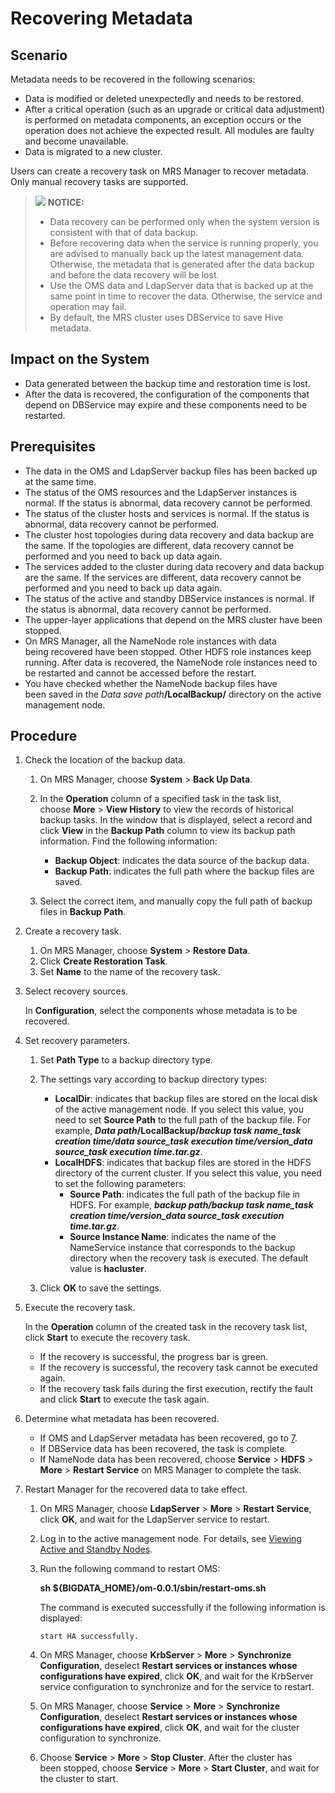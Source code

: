 # Recovering Metadata<a name="EN-US_TOPIC_0125376139"></a>

## Scenario<a name="section39668340104638"></a>

Metadata needs to be recovered in the following scenarios:

-   Data is modified or deleted unexpectedly and needs to be restored.
-   After a critical operation \(such as an upgrade or critical data adjustment\) is performed on metadata components, an exception occurs or the operation does not achieve the expected result. All modules are faulty and become unavailable.
-   Data is migrated to a new cluster.

Users can create a recovery task on MRS Manager to recover metadata. Only manual recovery tasks are supported.

>![](/images/icon-notice.gif) **NOTICE:**   
>-   Data recovery can be performed only when the system version is consistent with that of data backup.  
>-   Before recovering data when the service is running properly, you are advised to manually back up the latest management data. Otherwise, the metadata that is generated after the data backup and before the data recovery will be lost.  
>-   Use the OMS data and LdapServer data that is backed up at the same point in time to recover the data. Otherwise, the service and operation may fail.  
>-   By default,  the MRS cluster uses DBService to save Hive metadata.  

## Impact on the System<a name="section50228946104945"></a>

-   Data generated between the backup time and restoration time is lost.
-   After the data is recovered, the configuration of the components that depend on DBService may expire and these components need to be restarted.

## Prerequisites<a name="section13354932105013"></a>

-   The data in the OMS and LdapServer backup files  has been  backed up at the same time.
-   The status of the OMS resources and the LdapServer instances is normal. If the status is abnormal, data recovery cannot be performed.
-   The status of the cluster hosts and services is normal. If the status is abnormal, data recovery cannot be performed.
-   The cluster host topologies during data recovery and data backup are the same. If the topologies are different, data recovery cannot be performed and you need to back up data again.
-   The services added to the cluster during data recovery and data backup are the same. If the services are different, data recovery cannot be performed and you need to back up data again.
-   The status of the active and standby DBService instances is normal. If the status is abnormal, data recovery cannot be performed.
-   The upper-layer applications that depend on the MRS cluster  have been  stopped.
-   On MRS Manager, all the NameNode role instances  with data being recovered have been stopped. Other HDFS role instances keep running. After data is recovered, the NameNode role instances need to be restarted and cannot be accessed before the restart.
-   You have checked whether the NameNode backup files  have been saved in the _Data save path_**/LocalBackup/**  directory on the active management node.

## Procedure<a name="section18111903105142"></a>

1.  Check the location of the backup data.
    1.  On MRS Manager, choose  **System**  \>  **Back Up Data**.
    2.  In the  **Operation** column of a specified task in the task list, choose **More**  \>  **View History** to view the records of historical backup tasks. In the window that is displayed, select a record and click **View** in the **Backup Path** column to view its backup path information. Find the following information:
        -   **Backup Object**: indicates the data source of the backup data.
        -   **Backup Path**: indicates the full path where the backup files are saved.

    3.  Select the correct item, and manually copy the full path of backup files in  **Backup Path**.

2.  Create a recovery task.
    1.  On MRS Manager, choose  **System**  \>  **Restore Data**.
    2.  Click  **Create Restoration Task**.
    3.  Set  **Name**  to the name of the recovery task.

3.  Select recovery sources.

    In  **Configuration**,  select the components whose metadata is to be recovered.

4.  Set recovery parameters.
    1.  Set  **Path Type**  to a backup directory type.
    2.  The settings vary according to backup directory types:
        -   **LocalDir**: indicates that backup files are stored on the local disk of the active management node. If you select this value, you need to set **Source Path** to the full path of the backup file. For example, **_Data path_/LocalBackup/_backup task name\_task creation time/data source\_task execution time/version\_data source\_task execution time.tar.gz_**.
        -   **LocalHDFS**: indicates that backup files are stored in the HDFS directory of the current cluster. If you select this value, you need to set the following parameters:
            -   **Source Path**: indicates the full path of the backup file in HDFS. For example, **_backup path/backup task name\_task creation time/version\_data source\_task execution time.tar.gz_**.
            -   **Source Instance Name**: indicates the name of the NameService instance that corresponds to the backup directory when the recovery task is executed. The default value is **hacluster**.

    3.  Click  **OK**  to save the settings.

5.  Execute the recovery task.

    In the  **Operation** column of the created task in the recovery task list, click **Start**  to execute the recovery task.

    -   If the recovery is successful, the progress bar is green.
    -   If  the recovery is successful, the recovery task cannot be executed again.
    -   If the recovery task fails during the first execution, rectify the fault and click  **Start**  to execute the task again.

6.  Determine what metadata  has been  recovered.
    -   If OMS and LdapServer metadata  has been recovered, go to [7](#li3654235411916).
    -   If DBService data  has been recovered, the task is complete.
    -   If NameNode data  has been recovered, choose **Service**  \>  **HDFS**  \>  **More**  \>  **Restart Service** on MRS Manager to complete the task.

7.  <a name="li3654235411916"></a>Restart Manager  for the recovered data to take effect.
    1.  On MRS Manager, choose  **LdapServer**  \>  **More**  \>  **Restart Service**, click **OK**, and wait for the LdapServer service to restart.
    2.  Log in to the active management node. For details, see  [Viewing Active and Standby Nodes](viewing-active-and-standby-nodes.md).
    3.  Run the following command to restart OMS:

        **sh $\{BIGDATA\_HOME\}/om-0.0.1/sbin/restart-oms.sh**

        The command is executed successfully if the following information is displayed:

        ```
        start HA successfully.
        ```

    4.  On MRS Manager, choose  **KrbServer**  \>  **More**  \>  **Synchronize Configuration**, deselect **Restart services or instances whose configurations have expired**, click **OK**, and wait for the KrbServer service configuration to synchronize and for the service to restart.
    5.  On MRS Manager, choose  **Service**  \>  **More**  \>  **Synchronize Configuration**, deselect **Restart services or instances whose configurations have expired**, click **OK**, and wait for the cluster configuration to synchronize.
    6.  Choose  **Service**  \>  **More**  \>  **Stop Cluster**. After the cluster has been stopped, choose **Service**  \>  **More**  \>  **Start Cluster**, and wait for the cluster to start.


